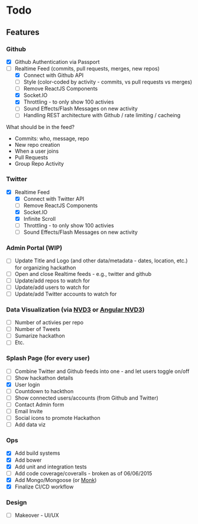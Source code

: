 # Todo

## Features

### Github

- [X] Github Authentication via Passport
- [ ] Realtime Feed (commits, pull requests, merges, new repos)
  - [X] Connect with Github API
  - [ ] Style (color-coded by activity - commits, vs pull requests vs merges)
  - [ ] Remove ReactJS Components
  - [X] Socket.IO
  - [X] Throttling - to only show 100 activies
  - [ ] Sound Effects/Flash Messages on new activity
  - [ ] Handling REST architecture with Github / rate limiting / cacheing

What should be in the feed?

- Commits: who, message, repo
- New repo creation
- When a user joins
- Pull Requests
- Group Repo Activity

### Twitter
- [X] Realtime Feed
  - [X] Connect with Twitter API
  - [ ] Remove ReactJS Components
  - [X] Socket.IO
  - [X] Infinite Scroll
  - [ ] Throttling - to only show 100 activies
  - [ ] Sound Effects/Flash Messages on new activity

### Admin Portal (WIP)
- [ ] Update Title and Logo (and other data/metadata - dates, location, etc.) for organizing hackathon
- [ ] Open and close Realtime feeds - e.g., twitter and github
- [ ] Update/add repos to watch for
- [ ] Update/add users to watch for
- [ ] Update/add Twitter accounts to watch for

### Data Visualization (via [NVD3](http://nvd3.org/) or [Angular NVD3](https://github.com/Rossem/RedditStorage))
- [ ] Number of activies per repo
- [ ] Number of Tweets
- [ ] Sumarize hackathon
- [ ] Etc.

### Splash Page (for every user)
- [ ] Combine Twitter and Github feeds into one - and let users toggle on/off
- [ ] Show hackathon details
- [X] User login
- [ ] Countdown to hackthon
- [ ] Show connected users/accounts (from Github and Twitter)
- [ ] Contact Admin form
- [ ] Email Invite
- [ ] Social icons to promote Hackathon
- [ ] Add data viz

### Ops

- [X] Add build systems
- [X] Add bower
- [X] Add unit and integration tests
- [ ] Add code coverage/coveralls - broken as of 06/06/2015
- [X] Add Mongo/Mongoose (or [Monk](https://github.com/Automattic/monk))
- [X] Finalize CI/CD workflow

### Design

- [ ] Makeover - UI/UX